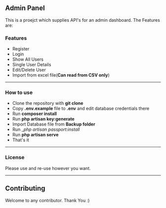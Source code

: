 ## Admin Panel
This is a proejct which supplies API's for an admin dashboard. The Features are:

### Features
- Register
- Login
- Show All Users
- Single User Details
- Edit/Delete User
- Import from excel file(__Can read from CSV only__)

---

### How to use

- Clone the repository with __git clone__
- Copy __.env.example__ file to __.env__ and edit database credentials there
- Run __composer install__
- Run __php artisan key:generate__
- Import Database file from __Backup folder__
- Run __php artisan passport:install_
- Run __php artisan serve__
- That's it

---

### License

Please use and re-use however you want.

---

## Contributing

Welcome to any contributor. Thank You :) 
